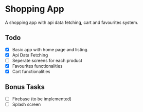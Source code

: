 # Shopping App

A shopping app with api data fetching, cart and favourites system.

## Todo

* [x] Basic app with home page and listing.
* [x] Api Data Fetching
* [ ] Seperate screens for each product
* [x] Favourites functionalities
* [x] Cart functionalities

## Bonus Tasks

* [ ] Firebase (to be implemented)
* [ ] Splash screen
